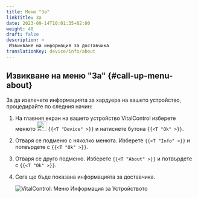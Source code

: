```yaml
---
title: Меню "За"
linkTitle: За
date: 2023-09-14T10:01:35+02:00
weight: 40
draft: false
description: >
 Извикване на информация за доставчика
translationKey: device/info/about
---
```

## Извикване на меню "За" {#call-up-menu-about}

За да извлечете информацията за хардуера на вашето устройство, процедирайте по следния начин:

1. На главния екран на вашето устройство VitalControl изберете менюто <img src="/icons/device.svg" width="25" align="bottom" alt="Device" /> `{{<T "Device" >}}` и натиснете бутона `{{<T "Ok" >}}`.

2. Отваря се подменю с няколко менюта. Изберете `{{<T "Info" >}}` и потвърдете с `{{<T "Ok" >}}`.

3. Отваря се друго подменю. Изберете `{{<T "About" >}}` и потвърдете с `{{<T "Ok" >}}`.

4. Сега ще бъде показана информацията за доставчика.

   ![VitalControl: Меню Информация за Устройството](../images/about.png "Извикване на информация за доставчика")
